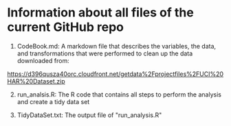 # Information about all files of the current GitHub repo

1. CodeBook.md: A markdown file that describes the variables, the data, and transformations that were performed to clean up the data downloaded from:

https://d396qusza40orc.cloudfront.net/getdata%2Fprojectfiles%2FUCI%20HAR%20Dataset.zip

2. run\_analsis.R: The R code that contains all steps to perform the analysis and create a tidy data set

3. TidyDataSet.txt: The output file of "run\_analysis.R"